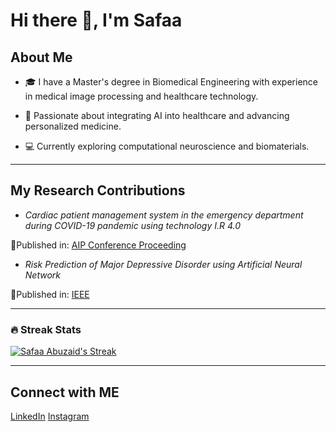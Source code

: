 
# Hi there 👋, I'm Safaa

## About Me

- 🎓 I have a Master's degree in Biomedical Engineering
with experience in medical
image processing
and healthcare technology.

- 🧠 Passionate about integrating AI into healthcare and advancing personalized medicine.

- 💻 Currently exploring computational neuroscience and biomaterials.

---

## My Research Contributions

- *Cardiac patient management system in the emergency
department during COVID-19 pandemic using technology I.R 4.0*

🌟Published in: [AIP Conference Proceeding](https://doi.org/10.1063/5.0126784)

- *Risk Prediction of Major Depressive Disorder using Artificial Neural Network*

🌟Published in: [IEEE](https://ieeexplore.ieee.org/abstract/document/9315463/metrics)

---

### 🔥 Streak Stats

[![Safaa Abuzaid's Streak](https://github-readme-streak-stats-eight.vercel.app/?user=safaabuzaid&theme=monokai-metallian&hide_border=true&short_numbers=true)](https://git.io/streak-stats)

---

## Connect with ME

[LinkedIn](https://www.linkedin.com/in/safaa-osman?utm_source=share&utm_campaign=share_via&utm_content=profile&utm_medium=android_app)
[Instagram](https://www.instagram.com/safaa.abuzaid.3/)
